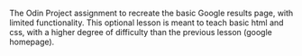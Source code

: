The Odin Project assignment to recreate the basic Google results page, with limited functionality. This optional lesson is meant to teach basic html and css, with a higher degree of difficulty than the previous lesson (google homepage).